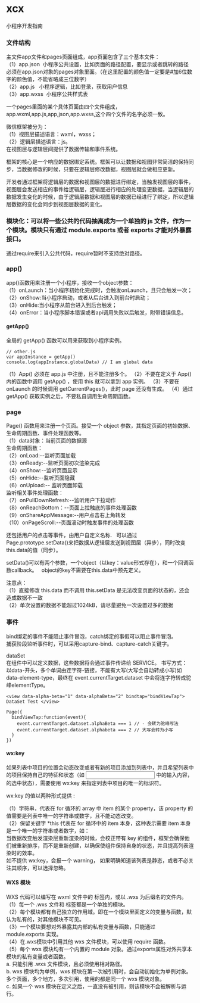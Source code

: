 # xcx
小程序开发指南  

### 文件结构
主文件app文件和pages页面组成，app页面包含了三个基本文件：  
（1）app.json  小程序公共设置，比如页面的路径配置，要显示或者跳转的路径必须在app.json对象的pages对象里面。（在这里配置的颜色值一定要是#加6位数字的颜色值，不能省略成三位数字）  
（2）app.js    小程序逻辑，比如登录，获取用户信息  
（3）app.wxss  小程序公共样式表  

一个pages里面的某个具体页面由四个文件组成，app.wxml,app.js,app,json,app.wxss,这个四个文件的名字必须一致。

微信框架被分为：  
（1）视图层描述语言：wxml，wxss；  
（2）逻辑层描述语言：js。  
在视图层与逻辑层间提供了数据传输和事件系统。   

框架的核心是一个响应的数据绑定系统。框架可以让数据和视图非常简洁的保持同步，当数据修改的时候，只要在逻辑层修改数据，视图层就会做相应更新。     

开发者通过框架将逻辑层的数据和视图层的数据进行绑定，当触发视图层的事件，视图层会发送相应的事件给逻辑层，逻辑层进行相应的处理变更数据，当逻辑层的数据发生变化的时候，由于逻辑层数据和视图层的数据已经进行了绑定，所以逻辑层数据的变化会同步到视图层数据的变化。   

### 模块化：可以将一些公共的代码抽离成为一个单独的 js 文件，作为一个模块。模块只有通过 module.exports 或者 exports 才能对外暴露接口。
通过require来引入公共代码，require暂时不支持绝对路径。

### app()
app()函数用来注册一个小程序，接收一个object参数：  
（1）onLaunch：当小程序初始化完成时，会触发onLaunch，且只会触发一次；  
（2）onShow:当小程序启动，或者从后台进入到前台时启动；  
（3）onHide:当小程序从前台进入到后台触发；  
（4）onError：当小程序脚本错误或者api调用失败以后触发，附带错误信息。  
#### getApp()
全局的 getApp() 函数可以用来获取到小程序实例。
```
// other.js
var appInstance = getApp()
console.log(appInstance.globalData) // I am global data
```
（1）App() 必须在 app.js 中注册，且不能注册多个。
（2）不要在定义于 App() 内的函数中调用 getApp() ，使用 this 就可以拿到 app 实例。
（3）不要在 onLaunch 的时候调用 getCurrentPages()，此时 page 还没有生成。
（4）通过 getApp() 获取实例之后，不要私自调用生命周期函数。
### page
Page() 函数用来注册一个页面。接受一个 object 参数，其指定页面的初始数据、生命周期函数、事件处理函数等。  
（1）data对象：当前页面的数据源  
生命周期函数：    
（2）onLoad:--监听页面加载   
（3）onReady:--监听页面初次渲染完成  
（4）onShow:--监听页面显示  
（5）onHide:--监听页面隐藏  
（6）onUpload:-- 监听页面卸载  
监听相关事件处理函数：  
（7）onPullDownRefresh:--监听用户下拉动作  
（8）onReachBottom：--页面上拉触底的事件处理函数  
（9）onShareAppMessage:--用户点击右上角转发  
（10）onPageScroll:--页面滚动时触发事件的处理函数  

还包括用户的点击等事件，由用户自定义名称.  
可以通过Page.prototype.setData()来把数据从逻辑层发送到视图层（异步），同时改变this.data的值（同步）。  

setData()可以有两个参数，一个object（以key：value形式存在），和一个回调函数callback。  
object的key不需要在this.data中预先定义。    

注意点：  
（1）直接修改 this.data 而不调用 this.setData 是无法改变页面的状态的，还会造成数据不一致  
（2）单次设置的数据不能超过1024kB，请尽量避免一次设置过多的数据  

### 事件
bind绑定的事件不能阻止事件冒泡，catch绑定的事假可以阻止事件冒泡。  
捕获阶段监听事件时，可以采用capture-bind、capture-catch关键字。  

dataSet  
在组件中可以定义数据，这些数据将会通过事件传递给 SERVICE。 书写方式： 以data-开头，多个单词由连字符-链接，不能有大写(大写会自动转成小写)如data-element-type，最终在 event.currentTarget.dataset 中会将连字符转成驼峰elementType。
```
<view data-alpha-beta="1" data-alphaBeta="2" bindtap="bindViewTap"> DataSet Test </view>
```
```
Page({
  bindViewTap:function(event){
    event.currentTarget.dataset.alphaBeta === 1 // - 会转为驼峰写法
    event.currentTarget.dataset.alphabeta === 2 // 大写会转为小写
  }
})
```

#### wx:key
如果列表中项目的位置会动态改变或者有新的项目添加到列表中，并且希望列表中的项目保持自己的特征和状态（如 <input/> 中的输入内容，<switch/> 的选中状态），需要使用 wx:key 来指定列表中项目的唯一的标识符。  

wx:key 的值以两种形式提供  :

（1）字符串，代表在 for 循环的 array 中 item 的某个 property，该 property 的值需要是列表中唯一的字符串或数字，且不能动态改变。  
（2）保留关键字 *this 代表在 for 循环中的 item 本身，这种表示需要 item 本身是一个唯一的字符串或者数字，如：  
当数据改变触发渲染层重新渲染的时候，会校正带有 key 的组件，框架会确保他们被重新排序，而不是重新创建，以确保使组件保持自身的状态，并且提高列表渲染时的效率。  
如不提供 wx:key，会报一个 warning， 如果明确知道该列表是静态，或者不必关注其顺序，可以选择忽略。  

#### WXS 模块
WXS 代码可以编写在 wxml 文件中的 <wxs> 标签内，或以 .wxs 为后缀名的文件内。  
（1）每一个 .wxs 文件和 <wxs> 标签都是一个单独的模块。  
（2）每个模块都有自己独立的作用域。即在一个模块里面定义的变量与函数，默认为私有的，对其他模块不可见。  
（3）一个模块要想对外暴露其内部的私有变量与函数，只能通过 module.exports 实现。  
（4）在.wxs模块中引用其他 wxs 文件模块，可以使用 require 函数。  
（5）每个 wxs 模块均有一个内置的 module 对象。通过exports属性对外共享本模块的私有变量或者函数。  
    a. 只能引用 .wxs 文件模块，且必须使用相对路径。  
    b. wxs 模块均为单例，wxs 模块在第一次被引用时，会自动初始化为单例对象。多个页面，多个地方，多次引用，使用的都是同一个 wxs 模块对象。  
    c. 如果一个 wxs 模块在定义之后，一直没有被引用，则该模块不会被解析与运行。  



